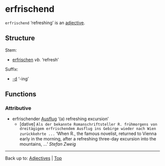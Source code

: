 # erfrischend

`erfrischend` ‘refreshing’ is an [adjective](../../index.md).

## Structure

Stem:
- [erfrischen](../../../verbs/e/er/erfrischen.md) *vb.* ‘refresh’

Suffix:
- [-d](../../suffixes/_d.md) ‘-ing’

## Functions

### Attributive

- erfrischender [Ausflug](../../../nouns/a/au/ausflug.md) ‘(a) refreshing excursion’
  - [dative] `Als der bekannte Romanschriftsteller R. frühmorgens von dreitägigem erfrischendem Ausflug ins Gebirge wieder nach Wien zurückkehrte ...` ‘When R., the famous novelist, returned to Vienna early in the morning, after a refreshing three-day excursion into the mountains, ...’ *Stefan Zweig*

----

Back up to: [Adjectives](../../index.md) | [Top](../../../index.md)
